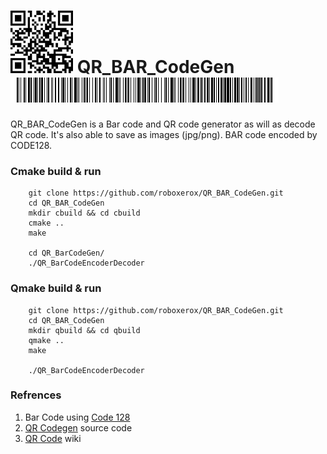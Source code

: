 
# ![](https://github.com/roboxerox/QR_BAR_CodeGen/blob/main/images/qrcode.png) QR_BAR_CodeGen ![](https://github.com/roboxerox/QR_BAR_CodeGen/blob/main/images/barcode.png)
QR_BAR_CodeGen is a Bar code and QR code generator as will as decode QR code. It's also able to save as images (jpg/png). BAR code encoded by CODE128.


### Cmake build & run

		git clone https://github.com/roboxerox/QR_BAR_CodeGen.git
		cd QR_BAR_CodeGen
		mkdir cbuild && cd cbuild
		cmake ..
		make
		
		cd QR_BarCodeGen/
		./QR_BarCodeEncoderDecoder
    
### Qmake build & run

		git clone https://github.com/roboxerox/QR_BAR_CodeGen.git
		cd QR_BAR_CodeGen
		mkdir qbuild && cd qbuild
		qmake ..
		make
		
		./QR_BarCodeEncoderDecoder
		
    
### Refrences


1. Bar Code using [Code 128](https://en.wikipedia.org/wiki/Code_128)
2. [QR Codegen](https://github.com/nayuki/QR-Code-generator/tree/master/cpp) source code
3. [QR Code](https://en.wikipedia.org/wiki/QR_code) wiki
